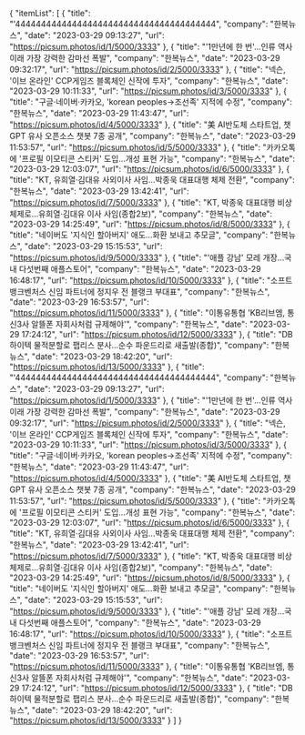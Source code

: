 {
  "itemList": [
    {
      "title": "'444444444444444444444444444444444444444",
      "company": "한복뉴스",
      "date": "2023-03-29 09:13:27",
      "url": "https://picsum.photos/id/1/5000/3333"
    },
    {
      "title": "'1만년에 한 번'…인류 역사 이래 가장 강력한 감마선 폭발",
      "company": "한복뉴스",
      "date": "2023-03-29 09:32:17",
      "url": "https://picsum.photos/id/2/5000/3333"
    },
    {
      "title": "넥슨, '이브 온라인' CCP게임즈 블록체인 신작에 투자",
      "company": "한복뉴스",
      "date": "2023-03-29 10:11:33",
      "url": "https://picsum.photos/id/3/5000/3333"
    },
    {
      "title": "구글·네이버·카카오, 'korean peoples→조선족' 지적에 수정",
      "company": "한복뉴스",
      "date": "2023-03-29 11:43:47",
      "url": "https://picsum.photos/id/4/5000/3333"
    },
    {
      "title": "美 AI반도체 스타트업, 챗GPT 유사 오픈소스 챗봇 7종 공개",
      "company": "한복뉴스",
      "date": "2023-03-29 11:53:57",
      "url": "https://picsum.photos/id/5/5000/3333"
    },
    {
      "title": "카카오톡에 '프로필 이모티콘 스티커' 도입…개성 표현 가능",
      "company": "한복뉴스",
      "date": "2023-03-29 12:03:07",
      "url": "https://picsum.photos/id/6/5000/3333"
    },
    {
      "title": "KT, 유희열·김대유 사외이사 사임…박종욱 대표대행 체제 전환",
      "company": "한복뉴스",
      "date": "2023-03-29 13:42:41",
      "url": "https://picsum.photos/id/7/5000/3333"
    },
    {
      "title": "KT, 박종욱 대표대행 비상체제로…유희열·김대유 이사 사임(종합2보)",
      "company": "한복뉴스",
      "date": "2023-03-29 14:25:49",
      "url": "https://picsum.photos/id/8/5000/3333"
    },
    {
      "title": "네이버도 '지식인 할아버지' 애도…화환 보내고 추모글",
      "company": "한복뉴스",
      "date": "2023-03-29 15:15:53",
      "url": "https://picsum.photos/id/9/5000/3333"
    },
    {
      "title": "'애플 강남' 모레 개장…국내 다섯번째 애플스토어",
      "company": "한복뉴스",
      "date": "2023-03-29 16:48:17",
      "url": "https://picsum.photos/id/10/5000/3333"
    },
    {
      "title": "소프트뱅크벤처스 신임 파트너에 정지우 전 블랭크 부대표",
      "company": "한복뉴스",
      "date": "2023-03-29 16:53:57",
      "url": "https://picsum.photos/id/11/5000/3333"
    },
    {
      "title": "이통유통협 'KB리브엠, 통신3사 알뜰폰 자회사처럼 규제해야'",
      "company": "한복뉴스",
      "date": "2023-03-29 17:24:12",
      "url": "https://picsum.photos/id/12/5000/3333"
    },
    {
      "title": "DB하이텍 물적분할로 팹리스 분사…순수 파운드리로 새출발(종합)",
      "company": "한복뉴스",
      "date": "2023-03-29 18:42:20",
      "url": "https://picsum.photos/id/13/5000/3333"
    },
    {
      "title": "'444444444444444444444444444444444444444",
      "company": "한복뉴스",
      "date": "2023-03-29 09:13:27",
      "url": "https://picsum.photos/id/1/5000/3333"
    },
    {
      "title": "'1만년에 한 번'…인류 역사 이래 가장 강력한 감마선 폭발",
      "company": "한복뉴스",
      "date": "2023-03-29 09:32:17",
      "url": "https://picsum.photos/id/2/5000/3333"
    },
    {
      "title": "넥슨, '이브 온라인' CCP게임즈 블록체인 신작에 투자",
      "company": "한복뉴스",
      "date": "2023-03-29 10:11:33",
      "url": "https://picsum.photos/id/3/5000/3333"
    },
    {
      "title": "구글·네이버·카카오, 'korean peoples→조선족' 지적에 수정",
      "company": "한복뉴스",
      "date": "2023-03-29 11:43:47",
      "url": "https://picsum.photos/id/4/5000/3333"
    },
    {
      "title": "美 AI반도체 스타트업, 챗GPT 유사 오픈소스 챗봇 7종 공개",
      "company": "한복뉴스",
      "date": "2023-03-29 11:53:57",
      "url": "https://picsum.photos/id/5/5000/3333"
    },
    {
      "title": "카카오톡에 '프로필 이모티콘 스티커' 도입…개성 표현 가능",
      "company": "한복뉴스",
      "date": "2023-03-29 12:03:07",
      "url": "https://picsum.photos/id/6/5000/3333"
    },
    {
      "title": "KT, 유희열·김대유 사외이사 사임…박종욱 대표대행 체제 전환",
      "company": "한복뉴스",
      "date": "2023-03-29 13:42:41",
      "url": "https://picsum.photos/id/7/5000/3333"
    },
    {
      "title": "KT, 박종욱 대표대행 비상체제로…유희열·김대유 이사 사임(종합2보)",
      "company": "한복뉴스",
      "date": "2023-03-29 14:25:49",
      "url": "https://picsum.photos/id/8/5000/3333"
    },
    {
      "title": "네이버도 '지식인 할아버지' 애도…화환 보내고 추모글",
      "company": "한복뉴스",
      "date": "2023-03-29 15:15:53",
      "url": "https://picsum.photos/id/9/5000/3333"
    },
    {
      "title": "'애플 강남' 모레 개장…국내 다섯번째 애플스토어",
      "company": "한복뉴스",
      "date": "2023-03-29 16:48:17",
      "url": "https://picsum.photos/id/10/5000/3333"
    },
    {
      "title": "소프트뱅크벤처스 신임 파트너에 정지우 전 블랭크 부대표",
      "company": "한복뉴스",
      "date": "2023-03-29 16:53:57",
      "url": "https://picsum.photos/id/11/5000/3333"
    },
    {
      "title": "이통유통협 'KB리브엠, 통신3사 알뜰폰 자회사처럼 규제해야'",
      "company": "한복뉴스",
      "date": "2023-03-29 17:24:12",
      "url": "https://picsum.photos/id/12/5000/3333"
    },
    {
      "title": "DB하이텍 물적분할로 팹리스 분사…순수 파운드리로 새출발(종합)",
      "company": "한복뉴스",
      "date": "2023-03-29 18:42:20",
      "url": "https://picsum.photos/id/13/5000/3333"
    }
  ]
}
